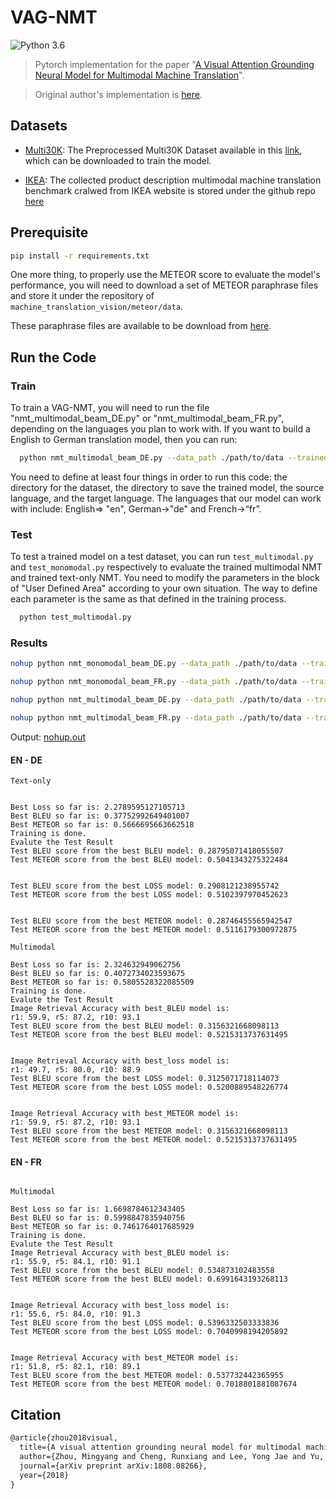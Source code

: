 # VAG-NMT

![Python 3.6](https://img.shields.io/badge/python-3.6-green.svg)  

> Pytorch implementation for the paper "[A Visual Attention Grounding Neural Model for Multimodal Machine Translation](https://arxiv.org/abs/1808.08266)". 

> Original author's implementation is [here](https://github.com/zmykevin/A-Visual-Attention-Grounding-Neural-Model).


## Datasets

  - [Multi30K](https://github.com/multi30k/dataset): The Preprocessed Multi30K Dataset available in this [link](https://drive.google.com/drive/folders/1G645SexvhMsLPJhPAPBjc4FnNF7v3N6w?usp=sharing), which can be downloaded to train the model.

  - [IKEA](https://github.com/sampalomad/IKEA-Dataset): The collected product description multimodal machine translation benchmark cralwed from IKEA website is stored under the github repo [here](https://github.com/sampalomad/IKEA-Dataset)


## Prerequisite

```bash
pip install -r requirements.txt
```

One more thing, to properly use the METEOR score to evaluate the model's performance, you will need to download a set of METEOR paraphrase files and store it under the repository of `machine_translation_vision/meteor/data`. 

These paraphrase files are available to be download from [here](https://github.com/cmu-mtlab/meteor/tree/master/data).

## Run the Code

### Train

To train a VAG-NMT, you will need to run the file "nmt_multimodal_beam_DE.py" or "nmt_multimodal_beam_FR.py", depending on the languages you plan to work with. If you want to build a English to German translation model, then you can run:

```bash
  python nmt_multimodal_beam_DE.py --data_path ./path/to/data --trained_model_path ./path/to/save/model --sr en --tg de
```

You need to define at least four things in order to run this code: the directory for the dataset, the directory to save the trained model, the source language, and the target language. The languages that our model can work with include: English=> "en", German->"de" and French->“fr”.

### Test

To test a trained model on a test dataset, you can run `test_multimodal.py` and `test_monomodal.py` respectively to evaluate the trained multimodal NMT and trained text-only NMT. You need to modify the parameters in the block of "User Defined Area" according to your own situation. The way to define each parameter is the same as that defined in the training process.

```bash
  python test_multimodal.py
```


### Results

```bash
nohup python nmt_monomodal_beam_DE.py --data_path ./path/to/data --trained_model_path ./path/to/save/model --sr en --tg de &

nohup python nmt_monomodal_beam_FR.py --data_path ./path/to/data --trained_model_path ./path/to/save/model --sr en --tg fr &

nohup python nmt_multimodal_beam_DE.py --data_path ./path/to/data --trained_model_path ./path/to/save/model --sr en --tg de &

nohup python nmt_multimodal_beam_FR.py --data_path ./path/to/data --trained_model_path ./path/to/save/model --sr en --tg fr &
```

Output: [nohup.out](https://github.com/Eurus-Holmes/VAG-NMT/blob/master/nohup.out)


#### EN - DE

```
Text-only 


Best Loss so far is: 2.2789595127105713
Best BLEU so far is: 0.37752992649401007
Best METEOR so far is: 0.5666695663662518
Training is done.
Evalute the Test Result
Test BLEU score from the best BLEU model: 0.28795071418055507
Test METEOR score from the best BLEU model: 0.5041343275322484


Test BLEU score from the best LOSS model: 0.2908121238955742
Test METEOR score from the best LOSS model: 0.5102397970452623


Test BLEU score from the best METEOR model: 0.28746455565942547
Test METEOR score from the best METEOR model: 0.5116179300972875

Multimodal

Best Loss so far is: 2.324632949062756
Best BLEU so far is: 0.4072734023593675
Best METEOR so far is: 0.5805528322085509
Training is done.
Evalute the Test Result
Image Retrieval Accuracy with best_BLEU model is:
r1: 59.9, r5: 87.2, r10: 93.1
Test BLEU score from the best BLEU model: 0.3156321668098113
Test METEOR score from the best BLEU model: 0.5215313737631495


Image Retrieval Accuracy with best_loss model is:
r1: 49.7, r5: 80.0, r10: 88.9
Test BLEU score from the best LOSS model: 0.3125071718114073
Test METEOR score from the best LOSS model: 0.5200889548226774


Image Retrieval Accuracy with best_METEOR model is:
r1: 59.9, r5: 87.2, r10: 93.1
Test BLEU score from the best METEOR model: 0.3156321668098113
Test METEOR score from the best METEOR model: 0.5215313737631495

```

#### EN - FR

```

Multimodal

Best Loss so far is: 1.6698784612343405
Best BLEU so far is: 0.5998847835940756
Best METEOR so far is: 0.7461764017685929
Training is done.
Evalute the Test Result
Image Retrieval Accuracy with best_BLEU model is:
r1: 55.9, r5: 84.1, r10: 91.1
Test BLEU score from the best BLEU model: 0.534873102483558
Test METEOR score from the best BLEU model: 0.6991643193268113


Image Retrieval Accuracy with best_loss model is:
r1: 55.6, r5: 84.0, r10: 91.3
Test BLEU score from the best LOSS model: 0.5396332503333836
Test METEOR score from the best LOSS model: 0.7040998194205892


Image Retrieval Accuracy with best_METEOR model is:
r1: 51.8, r5: 82.1, r10: 89.1
Test BLEU score from the best METEOR model: 0.537732442365955
Test METEOR score from the best METEOR model: 0.7018801881087674

```


## Citation

```tex
@article{zhou2018visual,
  title={A visual attention grounding neural model for multimodal machine translation},
  author={Zhou, Mingyang and Cheng, Runxiang and Lee, Yong Jae and Yu, Zhou},
  journal={arXiv preprint arXiv:1808.08266},
  year={2018}
}
```

